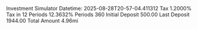 Investment Simulator
Datetime: 2025-08-28T20-57-04.411312
	Tax 1.2000%
	Tax in 12 Periods 12.3632%
	Periods 360
	Initial Deposit 500.00
	Last Deposit 1944.00
	Total Amount 4.96mi

